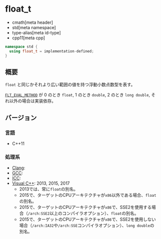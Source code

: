 # float_t
* cmath[meta header]
* std[meta namespace]
* type-alias[meta id-type]
* cpp11[meta cpp]

```cpp
namespace std {
  using float_t = implementation-defined;
}
```

## 概要
`float` と同じかそれより広い範囲の値を持つ浮動小数点数型を表す。

[`FLT_EVAL_METHOD`](/reference/cfloat/flt_eval_method.md) が 0 のとき `float`, 1 のとき `double`, 2 のとき `long double`, それ以外の場合は実装依存。


## バージョン
### 言語
- C++11

### 処理系
- [Clang](/implementation.md#clang):
- [GCC](/implementation.md#gcc):
- [ICC](/implementation.md#icc):
- [Visual C++](/implementation.md#visual_cpp): 2013, 2015, 2017
	- 2013では、常に`float`の別名。
	- 2015で、ターゲットのCPUアーキテクチャが`x86`以外である場合、`float`の別名。
	- 2015で、ターゲットのCPUアーキテクチャが`x86`で、SSE2を使用する場合（`/arch:SSE2`以上のコンパイラオプション）、`float`の別名。
	- 2015で、ターゲットのCPUアーキテクチャが`x86`で、SSE2を使用しない場合（`/arch:IA32`や`/arch:SSE`コンパイラオプション）、`long double`の別名。
